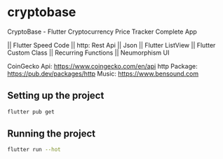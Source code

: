 # cryptobase

CryptoBase - Flutter Cryptocurrency Price Tracker Complete App

|| Flutter Speed Code
|| http: Rest Api
|| Json
|| Flutter ListView
|| Flutter Custom Class
|| Recurring Functions
|| Neumorphism UI

CoinGecko Api: https://www.coingecko.com/en/api
http Package: https://pub.dev/packages/http
Music: https://www.bensound.com

## Setting up the project

```sh
flutter pub get
```

## Running the project

```sh
flutter run --hot  
```
